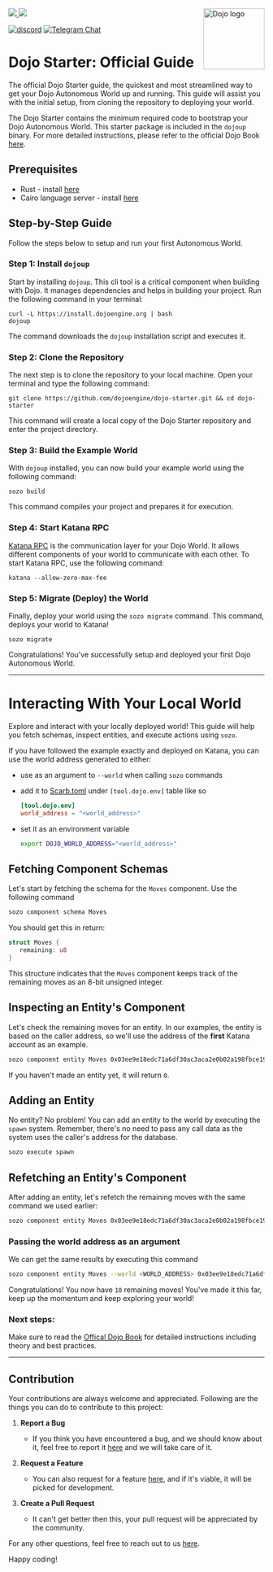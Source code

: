 <picture>
  <source media="(prefers-color-scheme: dark)" srcset=".github/mark-dark.svg">
  <img alt="Dojo logo" align="right" width="120" src=".github/mark-light.svg">
</picture>

<a href="https://twitter.com/dojostarknet">
<img src="https://img.shields.io/twitter/follow/dojostarknet?style=social"/>
</a>
<a href="https://github.com/dojoengine/dojo">
<img src="https://img.shields.io/github/stars/dojoengine/dojo?style=social"/>
</a>

[![discord](https://img.shields.io/badge/join-dojo-green?logo=discord&logoColor=white)](https://discord.gg/PwDa2mKhR4)
[![Telegram Chat][tg-badge]][tg-url]

[tg-badge]: https://img.shields.io/endpoint?color=neon&logo=telegram&label=chat&style=flat-square&url=https%3A%2F%2Ftg.sumanjay.workers.dev%2Fdojoengine
[tg-url]: https://t.me/dojoengine

# Dojo Starter: Official Guide

The official Dojo Starter guide, the quickest and most streamlined way to get your Dojo Autonomous World up and running. This guide will assist you with the initial setup, from cloning the repository to deploying your world.

The Dojo Starter contains the minimum required code to bootstrap your Dojo Autonomous World. This starter package is included in the `dojoup` binary. For more detailed instructions, please refer to the official Dojo Book [here](https://book.dojoengine.org/getting-started/installation.html).

## Prerequisites

-   Rust - install [here](https://www.rust-lang.org/tools/install)
-   Cairo language server - install [here](https://book.dojoengine.org/development/setup.html#3-setup-cairo-vscode-extension)

## Step-by-Step Guide

Follow the steps below to setup and run your first Autonomous World.

### Step 1: Install `dojoup`

Start by installing `dojoup`. This cli tool is a critical component when building with Dojo. It manages dependencies and helps in building your project. Run the following command in your terminal:

```console
curl -L https://install.dojoengine.org | bash
dojoup
```

The command downloads the `dojoup` installation script and executes it.

### Step 2: Clone the Repository

The next step is to clone the repository to your local machine. Open your terminal and type the following command:

```console
git clone https://github.com/dojoengine/dojo-starter.git && cd dojo-starter
```

This command will create a local copy of the Dojo Starter repository and enter the project directory.

### Step 3: Build the Example World

With `dojoup` installed, you can now build your example world using the following command:

```console
sozo build
```

This command compiles your project and prepares it for execution.

### Step 4: Start Katana RPC

[Katana RPC](https://book.dojoengine.org/framework/katana/overview.html) is the communication layer for your Dojo World. It allows different components of your world to communicate with each other. To start Katana RPC, use the following command:

```console
katana --allow-zero-max-fee
```

### Step 5: Migrate (Deploy) the World

Finally, deploy your world using the `sozo migrate` command. This command, deploys your world to Katana!

```console
sozo migrate
```

Congratulations! You've successfully setup and deployed your first Dojo Autonomous World.

---

# Interacting With Your Local World

Explore and interact with your locally deployed world! This guide will help you fetch schemas, inspect entities, and execute actions using `sozo`.

If you have followed the example exactly and deployed on Katana, you can use the world address generated to either:

-   use as an argument to `--world` when calling `sozo` commands
-   add it to [Scarb.toml](Scarb.toml) under `[tool.dojo.env]` table like so

    ```toml
    [tool.dojo.env]
    world_address = "<world_address>"
    ```

-   set it as an environment variable

    ```bash
    export DOJO_WORLD_ADDRESS="<world_address>"
    ```

## Fetching Component Schemas

Let's start by fetching the schema for the `Moves` component. Use the following command

```bash
sozo component schema Moves
```

You should get this in return:

```rust
struct Moves {
   remaining: u8
}
```

This structure indicates that the `Moves` component keeps track of the remaining moves as an 8-bit unsigned integer.

## Inspecting an Entity's Component

Let's check the remaining moves for an entity. In our examples, the entity is based on the caller address, so we'll use the address of the **first** Katana account as an example.

```bash
sozo component entity Moves 0x03ee9e18edc71a6df30ac3aca2e0b02a198fbce19b7480a63a0d71cbd76652e0
```

If you haven't made an entity yet, it will return `0`.

## Adding an Entity

No entity? No problem! You can add an entity to the world by executing the `spawn` system. Remember, there's no need to pass any call data as the system uses the caller's address for the database.

```bash
sozo execute spawn
```

## Refetching an Entity's Component

After adding an entity, let's refetch the remaining moves with the same command we used earlier:

```bash
sozo component entity Moves 0x03ee9e18edc71a6df30ac3aca2e0b02a198fbce19b7480a63a0d71cbd76652e0
```

### Passing the world address as an argument

We can get the same results by executing this command

```bash
sozo component entity Moves --world <WORLD_ADDRESS> 0x03ee9e18edc71a6df30ac3aca2e0b02a198fbce19b7480a63a0d71cbd76652e0
```

Congratulations! You now have `10` remaining moves! You've made it this far, keep up the momentum and keep exploring your world!

### Next steps:

Make sure to read the [Offical Dojo Book](https://book.dojoengine.org/index.html) for detailed instructions including theory and best practices.

---

## Contribution

Your contributions are always welcome and appreciated. Following are the things you can do to contribute to this project:

1. **Report a Bug**

    - If you think you have encountered a bug, and we should know about it, feel free to report it [here](https://github.com/dojoengine/dojo-starter/issues) and we will take care of it.

2. **Request a Feature**

    - You can also request for a feature [here](https://github.com/dojoengine/dojo-starter/issues), and if it's viable, it will be picked for development.

3. **Create a Pull Request**
    - It can't get better then this, your pull request will be appreciated by the community.

For any other questions, feel free to reach out to us [here](https://dojoengine.org/contact).

Happy coding!
